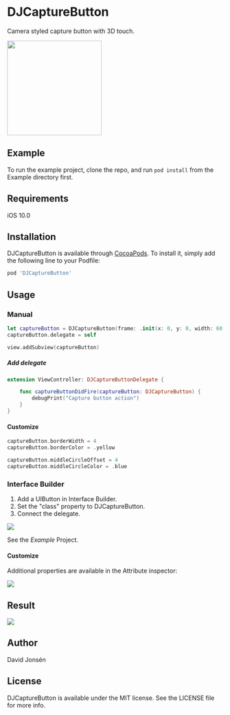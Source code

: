# DJCaptureButton
Camera styled capture button with 3D touch.

<img src="https://raw.githubusercontent.com/davnag/DJCaptureButton/master/ReadMeAssets/DJCaptureButton.gif" width="220" height="auto">

## Example

To run the example project, clone the repo, and run `pod install` from the Example directory first.

## Requirements

iOS 10.0

## Installation

DJCaptureButton is available through [CocoaPods](https://cocoapods.org). To install
it, simply add the following line to your Podfile:

```ruby
pod 'DJCaptureButton'
```

## Usage

### Manual

```swift
let captureButton = DJCaptureButton(frame: .init(x: 0, y: 0, width: 60, height: 60))
captureButton.delegate = self

view.addSubview(captureButton)
```

##### Add delegate

```swift
extension ViewController: DJCaptureButtonDelegate {

    func captureButtonDidFire(captureButton: DJCaptureButton) {
        debugPrint("Capture button action")
    }
}

```

#### Customize

```swift
captureButton.borderWidth = 4
captureButton.borderColor = .yellow

captureButton.middleCircleOffset = 4
captureButton.middleCircleColor = .blue
```

### Interface Builder

1. Add a UIButton in Interface Builder.
2. Set the "class" property to DJCaptureButton.
4. Connect the delegate.

<img src="https://raw.githubusercontent.com/davnag/DJCaptureButton/master/ReadMeAssets/connect-delegate.png">

See the *Example* Project.

#### Customize
Additional properties are available in the Attribute inspector:

<img src="https://raw.githubusercontent.com/davnag/DJCaptureButton/master/ReadMeAssets/customize-button.png">

## Result

<img src="https://raw.githubusercontent.com/davnag/DJCaptureButton/master/ReadMeAssets/add-to-view.png">

## Author

David Jonsén

## License

DJCaptureButton is available under the MIT license. See the LICENSE file for more info.
